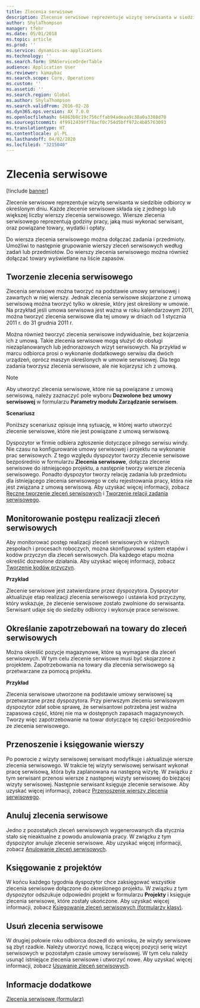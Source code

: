 ```yaml
---
title: Zlecenia serwisowe
description: Zlecenie serwisowe reprezentuje wizytę serwisanta w siedzibie odbiorcy w określonym dniu.
author: ShylaThompson
manager: tfehr
ms.date: 05/01/2018
ms.topic: article
ms.prod: ''
ms.service: dynamics-ax-applications
ms.technology: ''
ms.search.form: SMAServiceOrderTable
audience: Application User
ms.reviewer: kamaybac
ms.search.scope: Core, Operations
ms.custom: ''
ms.assetid: ''
ms.search.region: Global
ms.author: ShylaThompson
ms.search.validFrom: 2016-02-28
ms.dyn365.ops.version: AX 7.0.0
ms.openlocfilehash: 64863b8c19c756cffab94adeaa9c38a0a3388d70
ms.sourcegitcommit: 4f9912439ff78acf0c754d5bff972c4b85763093
ms.translationtype: HT
ms.contentlocale: pl-PL
ms.lasthandoff: 04/02/2020
ms.locfileid: "3215040"
---
```

# <a name="service-orders"></a>Zlecenia serwisowe   

[!include [banner](../includes/banner.md)]


Zlecenie serwisowe reprezentuje wizytę serwisanta w siedzibie odbiorcy w określonym dniu. Każde zlecenie serwisowe składa się z jednego lub większej liczby wierszy zlecenia serwisowego. Wiersze zlecenia serwisowego reprezentują godziny pracy, jaką musi wykonać serwisant, oraz powiązane towary, wydatki i opłaty.

Do wiersza zlecenia serwisowego można dołączać zadania i przedmioty. Umożliwi to następnie grupowanie wierszy zleceń serwisowych według zadań lub przedmiotów. Do wierszy zlecenia serwisowego można również dołączać towary wyświetlane na liście zapasów.

## <a name="create-service-orders"></a>Tworzenie zlecenia serwisowego

Zlecenia serwisowe można tworzyć na podstawie umowy serwisowej i zawartych w niej wierszy. Jednak zlecenia serwisowe skojarzone z umową serwisową można tworzyć tylko w okresie, który jest określony w umowie. Na przykład jeśli umowa serwisowa jest ważna w roku kalendarzowym 2011, można tworzyć zlecenia serwisowe dla tej umowy w dniach od 1 stycznia 2011 r. do 31 grudnia 2011 r.

Można również tworzyć zlecenia serwisowe indywidualnie, bez kojarzenia ich z umową. Takie zlecenia serwisowe mogą służyć do obsługi niezaplanowanych lub jednorazowych wizyt serwisowych. Na przykład w marcu odbiorca prosi o wykonanie dodatkowego serwisu dla dwóch urządzeń, oprócz maszyn określonych w umowie serwisowej. Dla tego zadania tworzysz zlecenia serwisowe, ale nie kojarzysz ich z umową.


> [!NOTE]
> <P>Aby utworzyć zlecenia serwisowe, które nie są powiązane z umową serwisową, należy zaznaczyć pole wyboru <STRONG>Dozwolone bez umowy serwisowej</STRONG> w formularzu <STRONG>Parametry modułu Zarządzanie serwisem</STRONG>.</P>

**Scenariusz**

Poniższy scenariusz opisuje inną sytuację, w której warto utworzyć zlecenie serwisowe, które nie jest powiązane z umową serwisową.

Dyspozytor w firmie odbiera zgłoszenie dotyczące pilnego serwisu windy. Nie czasu na konfigurowanie umowy serwisowej i projektu na wykonanie prac serwisowych. Z tego względu dyspozytor tworzy zlecenie serwisowe bezpośrednio w formularzu **Zlecenia serwisowe**, dołącza zlecenie serwisowe do istniejącego projektu, a następnie tworzy wiersze zlecenia serwisowego. Ponadto dyspozytor tworzy relację zadania lub przedmiotu dla istniejącego zlecenia serwisowego w celu rejestrowania pracy, która nie jest związana z umową serwisową. Aby uzyskać więcej informacji, zobacz [Ręczne tworzenie zleceń serwisowych](create-service-orders-manually.md) i [Tworzenie relacji zadania serwisowego](create-service-task-relations.md).

## <a name="monitor-the-progress-of-service-orders"></a>Monitorowanie postępu realizacji zleceń serwisowych

Aby monitorować postęp realizacji zleceń serwisowych w różnych zespołach i procesach roboczych, można skonfigurować system etapów i kodów przyczyn dla zleceń serwisowych. Dla każdego etapu można określić dozwolone działania. Aby uzyskać więcej informacji, zobacz [Tworzenie kodów przyczyn](create-reason-codes.md).

**Przykład**

Zlecenie serwisowe jest zatwierdzane przez dyspozytora. Dyspozytor aktualizuje etap realizacji zlecenia serwisowego i ustawia kod przyczyny, który wskazuje, że zlecenie serwisowe zostało zwolnione do serwisanta. Serwisant udaje się do siedziby odbiorcy i wykonuje prace serwisowe.

## <a name="specify-item-requirements-for-service-orders"></a>Określanie zapotrzebowań na towary do zleceń serwisowych

Można określić pozycje magazynowe, które są wymagane dla zleceń serwisowych. W tym celu zlecenie serwisowe musi być skojarzone z projektem. Zapotrzebowania na towary dla zlecenia serwisowego są przetwarzane za pomocą projektu. 

**Przykład**

Zlecenia serwisowe utworzone na podstawie umowy serwisowej są przetwarzane przez dyspozytora. Przy pierwszym zleceniu serwisowym dyspozytor zdał sobie sprawę, że serwisantowi potrzebna jest ważna zapasowa część, której nie ma w dostępnych zapasach magazynowych. Tworzy więc zapotrzebowanie na towar dotyczące tej części bezpośrednio ze zlecenia serwisowego.

## <a name="move-and-post-lines"></a>Przenoszenie i księgowanie wierszy

Po powrocie z wizyty serwisowej serwisant modyfikuje i aktualizuje wiersze zlecenia serwisowego. W trakcie tej wizyty serwisowej serwisant wykonał pracę serwisową, która była zaplanowana na następną wizytę. W związku z tym serwisant przenosi wiersze z następnej wizyty serwisowej do bieżącej wizyty serwisowej. Następnie serwisant księguje zlecenie serwisowe. Aby uzyskać więcej informacji, zobacz [Przenoszenie wierszy zlecenia serwisowego](move-service-order-lines.md).

## <a name="cancel-service-orders"></a>Anuluj zlecenia serwisowe

Jedno z pozostałych zleceń serwisowych wygenerowanych dla stycznia stało się nieaktualne z powodu anulowania pracy. W związku z tym dyspozytor anuluje zlecenie serwisowe. Aby uzyskać więcej informacji, zobacz [Anulowanie zleceń serwisowych](cancel-service-orders.md).

## <a name="post-from-projects"></a>Księgowanie z projektów

W końcu każdego tygodnia dyspozytor chce zaksięgować wszystkie zlecenia serwisowe dołączone do określonego projektu. W związku z tym dyspozytor odszukuje odpowiedni projekt w formularzu **Projekty** i księguje zlecenia serwisowe, które zostały ukończone. Aby uzyskać więcej informacji, zobacz [Księgowanie zleceń serwisowych (formularzy klasy)](https://technet.microsoft.com/library/aa574685\(v=ax.60\)).

## <a name="delete-service-orders"></a>Usuń zlecenia serwisowe

W drugiej połowie roku odbiorca doszedł do wniosku, że wizyty serwisowe są zbyt rzadkie. Należy utworzyć nową, liczącą więcej pozycji serię wizyt serwisowych w pozostałym czasie umowy serwisowej. W tym celu należy usunąć istniejące zlecenia serwisowe i utworzyć nowe. Aby uzyskać więcej informacji, zobacz [Usuwanie zleceń serwisowych](delete-service-orders.md).

## <a name="see-also"></a>Informacje dodatkowe

[Zlecenia serwisowe (formularz)](https://technet.microsoft.com/library/aa554361\(v=ax.60\))

  


